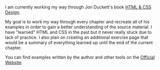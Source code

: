 I am currently working my way through Jon Duckett's book [HTML & CSS Design](http://www.amazon.com/HTML-CSS-Design-Build-Websites/dp/1118008189).

My goal is to work my way through every chapter and recreate all of his examples in order to gain a better understanding of the source material. I have "learned" HTML and CSS in the past but it never really stuck due to lack of practice. I also plan on creating an additional exercise page that would be a summary of everything learned up until the end of the current chapter.

You can find examples written by the author and other tools on the [Official Website](http://www.htmlandcssbook.com/code/).

